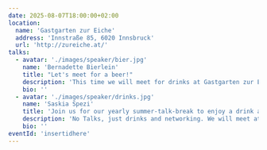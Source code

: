 ```yaml
---
date: 2025-08-07T18:00:00+02:00
location:
  name: 'Gastgarten zur Eiche'
  address: 'Innstraße 85, 6020 Innsbruck'
  url: 'http://zureiche.at/'
talks:
  - avatar: './images/speaker/bier.jpg'
    name: 'Bernadette Bierlein'
    title: "Let's meet for a beer!"
    description: 'This time we will meet for drinks at Gastgarten zur Eiche to network. We reserved tables for for 30 people.'
    bio: ''
  - avatar: './images/speaker/drinks.jpg'
    name: 'Saskia Spezi'
    title: 'Join us for our yearly summer-talk-break to enjoy a drink and chat.'
    description: 'No Talks, just drinks and networking. We will meet at Gastgarten zur Eiche at around 18:30. Please register so we can adapt the reservation accordingly.'
    bio: ''
eventId: 'insertidhere'
---
```

